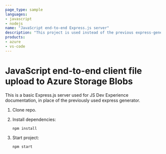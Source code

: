 ```yaml
---
page_type: sample
languages:
- javascript
- nodejs
name: "JavaScript end-to-end Express.js server"
description: "This project is used instead of the previous express-generator. Peter-testing code change trigger..."
products:
- azure
- vs-code
---
```


# JavaScript end-to-end client file upload to Azure Storage Blobs

This is a basic Express.js server used for JS Dev Experience documentation, in place of the previously used express generator. 

1. Clone repo.

1. Install dependencies: 

    ```bash
    npm install
    ```

1. Start project: 

    ```bash
    npm start
    ```
